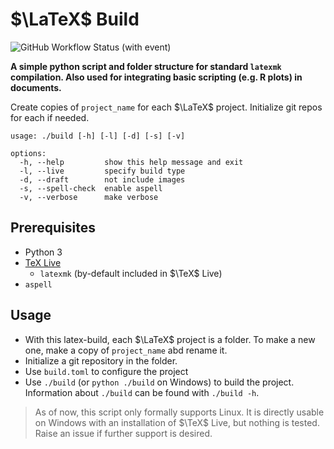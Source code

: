 # $\LaTeX$ Build
![GitHub Workflow Status (with event)](https://img.shields.io/github/actions/workflow/status/jeggao/latex-build/unit-tests.yml)

__A simple python script and folder structure for standard `latexmk` compilation. Also used for integrating basic scripting (e.g. R plots) in documents.__

Create copies of `project_name` for each $\LaTeX$ project. Initialize git repos for each if needed.

```
usage: ./build [-h] [-l] [-d] [-s] [-v]

options:
  -h, --help         show this help message and exit
  -l, --live         specify build type
  -d, --draft        not include images
  -s, --spell-check  enable aspell
  -v, --verbose      make verbose
```

## Prerequisites
- Python 3
- [TeX Live](https://tug.org/texlive/)
  - `latexmk` (by-default included in $\TeX$ Live)
- `aspell`

## Usage
- With this latex-build, each $\LaTeX$ project is a folder. To make a new one, make a copy of `project_name` abd rename it.
- Initialize a git repository in the folder.
- Use `build.toml` to configure the project
- Use `./build` (or `python ./build` on Windows) to build the project. Information about `./build` can be found with `./build -h`.

> As of now, this script only formally supports Linux. It is directly usable on Windows with an installation of $\TeX$ Live, but nothing is tested. Raise an issue if further support is desired.
